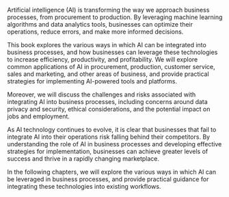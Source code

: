 
Artificial intelligence (AI) is transforming the way we approach business processes, from procurement to production. By leveraging machine learning algorithms and data analytics tools, businesses can optimize their operations, reduce errors, and make more informed decisions.

This book explores the various ways in which AI can be integrated into business processes, and how businesses can leverage these technologies to increase efficiency, productivity, and profitability. We will explore common applications of AI in procurement, production, customer service, sales and marketing, and other areas of business, and provide practical strategies for implementing AI-powered tools and platforms.

Moreover, we will discuss the challenges and risks associated with integrating AI into business processes, including concerns around data privacy and security, ethical considerations, and the potential impact on jobs and employment.

As AI technology continues to evolve, it is clear that businesses that fail to integrate AI into their operations risk falling behind their competitors. By understanding the role of AI in business processes and developing effective strategies for implementation, businesses can achieve greater levels of success and thrive in a rapidly changing marketplace.

In the following chapters, we will explore the various ways in which AI can be leveraged in business processes, and provide practical guidance for integrating these technologies into existing workflows.
